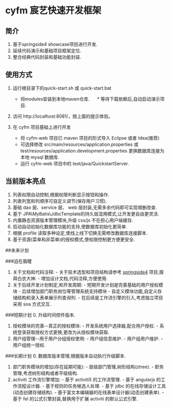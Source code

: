 # cyfm 宸艺快速开发框架

## 简介
  1. 基于springside4 showcase项目进行开发.
  2. 延续代码演示和基础项目框架定位.
  3. 整合经典代码封装和基础功能封装.
  
## 使用方式

  1. 运行根目录下的quick-start.sh 或 quick-start.bat
      * 将modules安装到本地maven仓库.
      * 等待下载依赖后,自动启动演示项目.
    
  2. 访问 http://localhost:8081/，按上面的提示体验。

  3. 在 cyfm 项目基础上进行开发
      * 将 cyfm-web 项目已 maven 项目的形式导入 Eclipse 或者 Idea(推荐)
      * 可选择修改  src/main/resources/application.properties 或 test/resources/application.development.properties 
      更换数据库连接为本地 mysql 数据库.
      * 运行 cyfm-web 项目中的 test/java/QuickstartServer.

  
## 当前版本亮点
  1. 列表权限自动控制,根据权限判断显示按钮和操作.
  2. 列表列宽和列顺序可自定义调节(保存用户习惯).
  3. 基础 dao 层、service 层、 web 层封装,无需多余代码即可实现增删改查.
  4. 基于 JPA\MyBatis\JdbcTemplate的持久层混用模式,让开发更自由更灵活.
  5. 内置静态资源版本管理模块,升级 css/js 不在担心用户端缓存.
  6. 启动自动初始化数据库功能的支持,使数据库初始化更简单.
  7. 根据 profile 读取多种设定,使线上线下切换无需修改数据库连接脚本.
  8. 基于资源(菜单和非菜单)的授权模式,使权限控制更方便更安全.


##未来计划

###迫在眉睫
  1. 关于文档和代码注释:
    - 关于技术选型和项目结构请参考 [springside4](https://github.com/springside/springside4) 项目,膜拜白衣大神.
    - 增加设计文档,代码注释,方便使用.
  2. 关于后续开发计划制定,和开发周期:
    - 短期开发计划是完善基础的用户授权模块
    - 后续增加部门职务岗位等管理系统支持模块
    - 自定义模块功能,自定义存储结构和录入表单展示列查询列.
    - 在后续是工作流引擎的引入,考虑独立项目采用 soa 方式交互.

###短期计划
  0. 升级时间控件版本.
  1. 授权模块的完善--真正的授权模块:
    - 开发系统用户选择器,配合用户授权.
    - 系统登录获取授权方式更换,更改为从授权模块获取.
  2. 用户组管理--用于用户分组授权使用:
    - 用户组信息维护.
    - 用户组用户维护.
    - 用户组统一授权.

###长期计划
  0. 数据库版本管理,根据版本自动执行升级脚本.
  1. 部门职务模块的增加(存在延期可能):
    - 层级部门管理,树形结构(ztree).
    - 职务管理,考虑树形结构或者平级结构.
  2. activiti 工作流引擎增加:
    - 基于 activiti5 的工作流管理.
    - 基于 angularjs 的工作流程设计器.
    - 基于规则的任务候选人处理.
    - 基于 jdbc 的在线存储设计工具(动态创建存储结构).
    - 基于富文本编辑器的在线表单设计器(动态创建表单).
    - 基于 fel 的公式引擎封装,替换用于扩展 activiti 的默认公式引擎.


